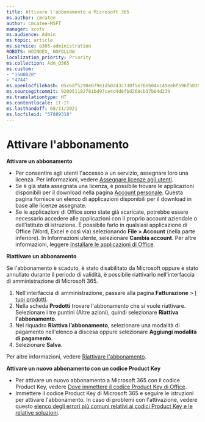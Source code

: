 ```yaml
---
title: Attivare l'abbonamento a Microsoft 365
ms.author: cmcatee
author: cmcatee-MSFT
manager: scotv
ms.audience: Admin
ms.topic: article
ms.service: o365-administration
ROBOTS: NOINDEX, NOFOLLOW
localization_priority: Priority
ms.collection: Adm_O365
ms.custom:
- "1500028"
- "4744"
ms.openlocfilehash: 05c6df5290e079e1d50d43c730f5e76eb04ec49eebf596f5835e4f8939e968a4
ms.sourcegitcommit: 920051182781bd97ce4d4d6fbd268cb37b84d239
ms.translationtype: HT
ms.contentlocale: it-IT
ms.lasthandoff: 08/11/2021
ms.locfileid: "57889318"
---
```

# <a name="activate-your-subscription"></a>Attivare l'abbonamento

**Attivare un abbonamento**

- Per consentire agli utenti l'accesso a un servizio, assegnare loro una licenza. Per informazioni, vedere [Assegnare licenze agli utenti](https://docs.microsoft.com/microsoft-365/admin/manage/assign-licenses-to-users).
- Se è già stata assegnata una licenza, è possibile trovare le applicazioni disponibili per il download nella pagina [Account personale](https://portal.office.com/account/#installs). Questa pagina fornisce un elenco di applicazioni disponibili per il download in base alle licenze assegnate.
- Se le applicazioni di Office sono state già scaricate, potrebbe essere necessario accedere alle applicazioni con il proprio account aziendale o dell'istituto di istruzione. È possibile farlo in qualsiasi applicazione di Office (Word, Excel e così via) selezionando **File > Account** (nella parte inferiore). In Informazioni utente, selezionare **Cambia account**. Per altre informazioni, leggere [Installare le applicazioni di Office](https://docs.microsoft.com/microsoft-365/admin/setup/install-applications).

**Riattivare un abbonamento**

Se l'abbonamento è scaduto, è stato disabilitato da Microsoft oppure è stato annullato durante il periodo di validità, è possibile riattivarlo nell'interfaccia di amministrazione di Microsoft 365.

1. Nell'interfaccia di amministrazione, passare alla pagina **Fatturazione** > [I tuoi prodotti](https://go.microsoft.com/fwlink/p/?linkid=842054).
2. Nella scheda **Prodotti** trovare l'abbonamento che si vuole riattivare. Selezionare i tre puntini (Altre azioni), quindi selezionare **Riattiva l'abbonamento**.
3. Nel riquadro **Riattiva l’abbonamento**, selezionare una modalità di pagamento nell'elenco a discesa oppure selezionare **Aggiungi modalità di pagamento**.
4. Selezionare **Salva**.

Per altre informazioni, vedere [Riattivare l'abbonamento](https://docs.microsoft.com/microsoft-365/commerce/subscriptions/reactivate-your-subscription).

**Attivare un nuovo abbonamento con un codice Product Key**

- Per attivare un nuovo abbonamento a Microsoft 365 con il codice Product Key, vedere [Dove immettere il codice Product Key di Office](https://support.office.com/article/where-to-enter-your-office-product-key-0a82e5ae-739e-4b92-a6f4-2ec780c185db).
- Immettere il codice Product Key di Microsoft 365 e seguire le istruzioni per attivare l'abbonamento. In caso di problemi con l'attivazione, vedere questo [elenco degli errori più comuni relativi ai codici Product Key e le relative soluzioni](https://docs.microsoft.com/microsoft-365/commerce/product-key-errors-and-solutions).